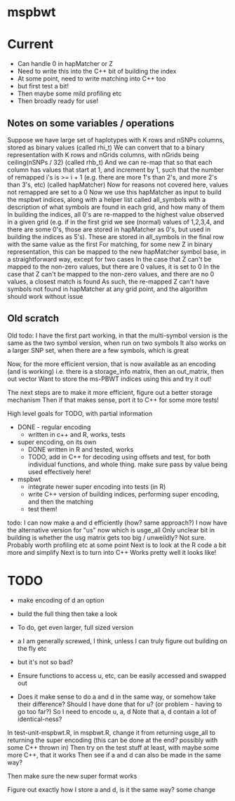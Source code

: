 # mspbwt

Current
=============
 - Can handle 0 in hapMatcher or Z
 - Need to write this into the C++ bit of building the index
 - At some point, need to write matching into C++ too
 - but first test a bit!
 - Then maybe some mild profiling etc
 - Then broadly ready for use!



## Notes on some variables / operations

Suppose we have large set of haplotypes with K rows and nSNPs columns, stored as binary values (called rhi_t)
We can convert that to a binary representation with K rows and nGrids columns, with nGrids being ceiling(nSNPs / 32) (called rhb_t)
And we can re-map that so that each column has values that start at 1, and increment by 1, such that the number of remapped i's is >= i + 1 (e.g. there are more 1's than 2's, and more 2's than 3's, etc) (called hapMatcher)
Now for reasons not covered here, values not remapped are set to a 0
Now we use this hapMatcher as input to build the mspbwt indices, along with a helper list called all_symbols with a description of what symbols are found in each grid, and how many of them
In building the indices, all 0's are re-mapped to the highest value observed in a given grid (e.g. if in the first grid we see (normal) values of 1,2,3,4, and there are some 0's, those are stored in hapMatcher as 0's, but used in building the indices as 5's). These are stored in all_symbols in the final row with the same value as the first
For matching, for some new Z in binary representation, this can be mapped to the new hapMatcher symbol base, in a straightforward way, except for two cases
In the case that Z can't be mapped to the non-zero values, but there are 0 values, it is set to 0
In the case that Z can't be mapped to the non-zero values, and there are no 0 values, a closest match is found
As such, the re-mapped Z can't have symbols not found in hapMatcher at any grid point, and the algorithm should work without issue

## Old scratch

 



Old todo:
I have the first part working, in that the multi-symbol version is the same as the two symbol version, when run on two symbols
It also works on a larger SNP set, when there are a few symbols, which is great

Now, for the more efficient version, that is now available as an encoding (and is working)
i.e. there is a storage_info matrix, then an out_matrix, then out vector
Want to store the ms-PBWT indices using this and try it out!

The next steps are to make it more efficient, figure out a better storage mechanism
Then if that makes sense, port it to C++ for some more tests!

High level goals for TODO, with partial information
 - DONE - regular encoding
   - written in c++ and R, works, tests
 - super encoding, on its own
   - DONE written in R and tested, works
   - TODO, add in C++ for decoding using offsets and test, for both individual functions, and whole thing. make sure pass by value being used effectively here!
 - mspbwt
   - integrate newer super encoding into tests (in R)
   - write C++ version of building indices, performing super encoding, and then the matching
   - test them!




todo:
I can now make a and d efficiently (how? same approach?)
I now have the alternative version for "us" now which is usge_all
Only unclear bit in building is whether the usg matrix gets too big / unweildly? Not sure. Probably worth profiling etc at some point
Next is to look at the R code a bit more and simplify
Next is to turn into C++
Works pretty well it looks like!


TODO
================
 - make encoding of d an option
 - build the full thing then take a look
 - To do, get even larger, full sized version
 - a I am generally screwed, I think, unless I can truly figure out building on the fly etc
 - but it's not so bad?


 - Ensure functions to access u, etc, can be easily accessed and swapped out
 - Does it make sense to do a and d in the same way, or somehow take their difference? Should I have done that for u? (or problem - having to go too far?)
So I need to encode u, a, d 
Note that a, d contain a lot of identical-ness?

In test-unit-mspbwt.R, in mspbwt.R, change it from returning usge_all to returning the super encoding (this can be done at the end? possibly with some C++ thrown in)
Then try on the test stuff at least, with maybe some more C++, that it works
Then see if a and d can also be made in the same way?

Then make sure the new super format works

Figure out exactly how I store a and d, is it the same way?
some change
